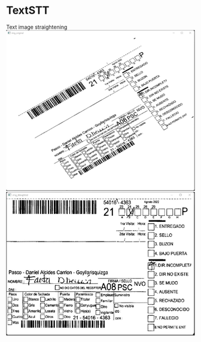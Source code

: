 # TextSTT
Text image straightening
![Image text](https://github.com/robvasf/TextSTT/blob/master/Images/img3_before.jpg)
![Image text](https://github.com/robvasf/TextSTT/blob/master/Images/img3_after.jpg)
